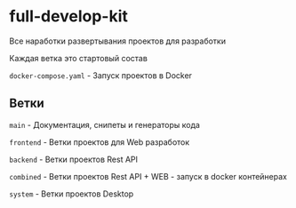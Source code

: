 # full-develop-kit

Все наработки развертывания проектов для разработки

Каждая ветка это стартовый состав

`docker-compose.yaml` - Запуск проектов в Docker

## Ветки

`main` - Документация, снипеты и генераторы кода

`frontend` - Ветки проектов для Web разработок

`backend` - Ветки проектов Rest API

`combined` - Ветки проектов Rest API + WEB - запуск в docker контейнерах

`system` - Ветки проектов Desktop

